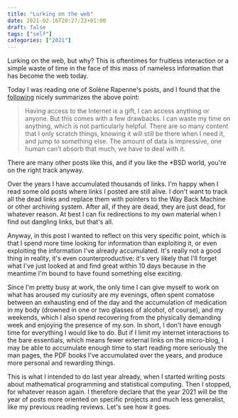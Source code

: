 ```yaml
---
title: "Lurking on the web"
date: 2021-02-16T20:27:23+01:00
draft: false
tags: ["self"]
categories: ["2021"]
---
```


Lurking on the web, but why? This is oftentimes for fruitless interaction or a simple waste of time in the face of this mass of nameless information that has become the web today.

Today I was reading one of Solène Rapenne's posts, and I found that the [following][1] nicely summarizes the above point:

> Having access to the Internet is a gift, I can access anything or anyone. But this comes with a few drawbacks. I can waste my time on anything, which is not particularly helpful. There are so many content that I only scratch things, knowing it will still be there when I need it, and jump to something else. The amount of data is impressive, one human can’t absorb that much, we have to deal with it.

There are many other posts like this, and if you like the *BSD world, you're on the right track anyway.

Over the years I have accumulated thousands of links. I'm happy when I read some old posts where links I posted are still alive. I don't want to track all the dead links and replace them with pointers to the Way Back Machine or other archiving system. After all, if they are dead, they are just dead, for whatever reason. At best I can fix redirections to my own material when I find out dangling links, but that's all.

Anyway, in this post I wanted to reflect on this very specific point, which is that I spend more time looking for information than exploiting it, or even exploiting the information I've already accumulated. It's really not a good thing in reality, it's even counterproductive: it's very likely that I'll forget what I've just looked at and find great within 10 days because in the meantime I'm bound to have found something else exciting.

Since I'm pretty busy at work, the only time I can give myself to work on what has aroused my curiosity are my evenings, often spent comatose between an exhausting end of the day and the accumulation of medication in my body (drowned in one or two glasses of alcohol, of course), and my weekends, which I also spend recovering from the physically demanding week and enjoying the presence of my son. In short, I don't have enough time for everything I would like to do. But if I limit my internet interactions to the bare essentials, which means fewer external links on the micro-blog, I may be able to accumulate enough time to start reading more seriously the man pages, the PDF books I've accumulated over the years, and produce more personal and rewarding things.

This is what I intended to do last year already, when I started writing posts about mathematical programming and statistical computing. Then I stopped, for whatever reason again. I therefore declare that the year 2021 will be the year of posts more oriented on specific projects and much less generalist, like my previous reading reviews. Let's see how it goes.


[1]: https://dataswamp.org/~solene/2020-02-18-offline-laptop-v2.html

